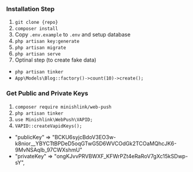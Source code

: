 ### Installation Step
1. ``` git clone {repo} ```
2. ``` composer install ```
3. Copy ``` .env.example ``` to ``` .env ``` and setup database
4. ``` php artisan key:generate ```
5. ``` php artisan migrate ```
6. ``` php artisan serve ```
7. Optinal step (to create fake data)
- ``` php artisan tinker ```
- ``` App\Models\Blog::factory()->count(10)->create(); ```

### Get Public and Private Keys
1. ``` composer require minishlink/web-push ```
2. ``` php artisan tinker ```
3. ``` use Minishlink\WebPush\VAPID; ```
4. ``` VAPID::createVapidKeys(); ```

- "publicKey" => "BCKU6syjcBdoV3EO3w-k8nior__YBYCTtBPDeD5oqGTwG5D6WVCOdGk2TCOaMQhcJK6-9MvNSAqlb_97CWXshmU"
- "privateKey" => "ongKJvvPRVBWXF_KFWrPZt4eRaRoV7gXc15kSDwp-sY",
